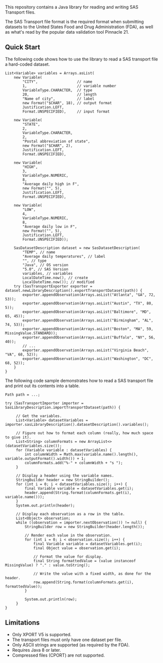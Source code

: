 This repository contains a Java library for reading and writing SAS Transport files.

The SAS Transport file format is the required format when submitting datasets to the
United States Food and Drug Administration (FDA), as well as what's read by the popular
data validation tool Pinnacle 21.

Quick Start
-----------

The following code shows how to use the library to read a SAS transport file a hard-coded dataset.

    List<Variable> variables = Arrays.asList(
        new Variable(
            "CITY",                  // name
            1,                       // variable number
            VariableType.CHARACTER,  // type
            20,                      // length
            "Name of city",          // label
            new Format("$CHAR", 18), // output format
            Justification.LEFT,
            Format.UNSPECIFIED),     // input format

        new Variable(
            "STATE",
            2,
            VariableType.CHARACTER,
            2,
            "Postal abbreviation of state",
            new Format("$CHAR", 2),
            Justification.LEFT,
            Format.UNSPECIFIED),

        new Variable(
            "HIGH",
            3,
            VariableType.NUMERIC,
            8,
            "Average daily high in F",
            new Format("", 5),
            Justification.LEFT,
            Format.UNSPECIFIED),

        new Variable(
            "LOW",
            4,
            VariableType.NUMERIC,
            8,
            "Average daily low in F",
            new Format("", 5),
            Justification.LEFT,
            Format.UNSPECIFIED));

        SasDatasetDescription dataset = new SasDatasetDescription(
            "TEMP", // name
            "Average daily temperatures", // label
            "", // type
            "Java", // OS version
            "5.0", // SAS Version
            variables, // variables
            LocalDateTime.now(), // create
            LocalDateTime.now()); // modified
        try (SasTransportExporter exporter = dataset.newLibraryDescription().exportTransportDataset(path)) {
            exporter.appendObservation(Arrays.asList("Atlanta", "GA", 72, 53));
            exporter.appendObservation(Arrays.asList("Austin", "TX", 80, 5));
            exporter.appendObservation(Arrays.asList("Baltimore", "MD", 65, 45));
            exporter.appendObservation(Arrays.asList("Birmingham", "AL", 74, 53));
            exporter.appendObservation(Arrays.asList("Boston", "MA", 59, MissingValue.STANDARD));
            exporter.appendObservation(Arrays.asList("Buffalo", "NY", 56, 40));
            // ...
            exporter.appendObservation(Arrays.asList("Virginia Beach", "VA", 68, 52));
            exporter.appendObservation(Arrays.asList("Washington", "DC", 68, 52));
        }
    }

The following code sample demonstrates how to read a SAS transport file and print out its contents into a table.

    Path path = ...;

    try (SasTransportImporter importer = SasLibraryDescription.importTransportDataset(path)) {
    
         // Get the variables.
         List<Variable> datasetVariables = importer.sasLibraryDescription().datasetDescription().variables();
    
         // Figure out how to format each column (really, how much space to give it).
         List<String> columnFormats = new ArrayList<>(datasetVariables.size());
         for (Variable variable : datasetVariables) {
             int columnWidth = Math.max(variable.name().length(), variable.outputFormat().width()) + 1;
             columnFormats.add("%-" + columnWidth + "s ");
         }
    
         // Display a header using the variable names.
         StringBuilder header = new StringBuilder();
         for (int i = 0; i < datasetVariables.size(); i++) {
             final Variable variable = datasetVariables.get(i);
             header.append(String.format(columnFormats.get(i), variable.name()));
         }
         System.out.println(header);
    
         // Display each observation as a row in the table.
         List<Object> observation;
         while ((observation = importer.nextObservation()) != null) {
             StringBuilder row = new StringBuilder(header.length());
    
             // Render each value in the observation.
             for (int i = 0; i < observation.size(); i++) {
                 final Variable variable = datasetVariables.get(i);
                 final Object value = observation.get(i);
    
                 // Format the value for display.
                 final String formattedValue = (value instanceof MissingValue) ? "." : value.toString();
    
                 // Write the value with a fixed width, as done for the header.
                 row.append(String.format(columnFormats.get(i), formattedValue));
             }
    
             System.out.println(row);
         }
    }

Limitations
-----------

* Only XPORT V5 is supported.
* The transport files must only have one dataset per file.
* Only ASCII strings are supported (as required by the FDA).
* Requires Java 8 or later.
* Compressed files (CPORT) are not supported.
